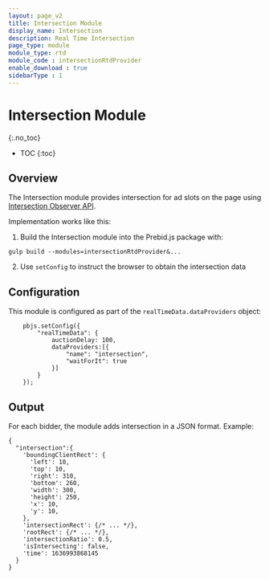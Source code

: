 ```yaml
---
layout: page_v2
title: Intersection Module
display_name: Intersection
description: Real Time Intersection
page_type: module
module_type: rtd
module_code : intersectionRtdProvider
enable_download : true
sidebarType : 1
---
```


# Intersection Module

{:.no_toc}

* TOC
{:toc}

## Overview

The Intersection module provides intersection for ad slots on the page using
[Intersection Observer API](https://developer.mozilla.org/en-US/docs/Web/API/Intersection_Observer_API).

Implementation works like this:

 1) Build the Intersection module into the Prebid.js package with:

```
gulp build --modules=intersectionRtdProvider&...
```

2) Use `setConfig` to instruct the browser to obtain the intersection data

## Configuration

This module is configured as part of the `realTimeData.dataProviders` object:

```
    pbjs.setConfig({
        "realTimeData": {
            auctionDelay: 100,
            dataProviders:[{          
                "name": "intersection",
                "waitForIt": true
            }]
        }
    });
```

## Output

For each bidder, the module adds intersection in a JSON format.
Example:

```
{
  "intersection":{
    'boundingClientRect': {
      'left': 10,
      'top': 10,
      'right': 310,
      'bottom': 260,
      'width': 300,
      'height': 250,
      'x': 10,
      'y': 10,
    },
    'intersectionRect': {/* ... */},
    'rootRect': {/* ... */},
    'intersectionRatio': 0.5,
    'isIntersecting': false,
    'time': 1636993868145
  }
}
```

